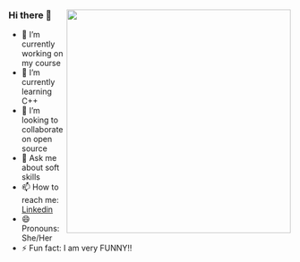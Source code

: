 ### Hi there 👋 <img align = "right" src="https://user-images.githubusercontent.com/84185776/133037624-bbaa092a-a794-4dc4-b3ab-08c4c83d47f9.png" width ="400px">



- 🔭 I’m currently working on my course
- 🌱 I’m currently learning C++
- 👯 I’m looking to collaborate on open source
- 💬 Ask me about soft skills
- 📫 How to reach me:  [Linkedin](https://www.linkedin.com/in/rutumbhara-kale-622651207)  
- 😄 Pronouns: She/Her
- ⚡ Fun fact: I am very FUNNY!!

